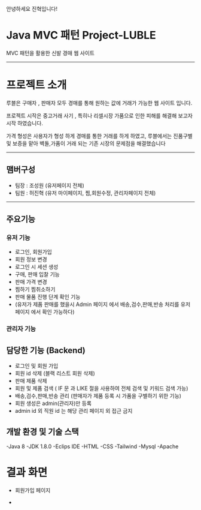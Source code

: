 안녕하세요 진혁입니다!

# Java MVC 패턴 Project-LUBLE
MVC 패턴을 활용한 신발 경매 웹 사이트

---

# 프로젝트 소개
루블은 구매자 , 판매자 모두 경매를 통해 원하는 값에 거래가 가능한 웹 사이트 입니다.

프로젝트 시작은 중고거래 사기 , 특히나 리셀시장 가품으로 인한 피해를 해결해 보고자 시작 하였습니다.

가격 형성은 사용자가 형성 하게 경매를 통한 거래를 하게 하였고,
루블에서는 진품구별 및 보증을 맡아 벽돌,가품이 거래 되는 기존 시장의 문제점을 해결했습니다


---

## 맴버구성
- 팀장 : 조성원 (유저페이지 전체)
- 팀원 : 허진혁 (유저 마이페이지, 찜,회원수정, 관리자페이지 전체)
---


## 주요기능
### 유저 기능 
- 로그인, 회원가입
- 회원 정보 변경
- 로그인 시 세션 생성
- 구매, 판매 입찰 기능
- 판매 가격 변경
- 찜하기 찜취소하기
- 판매 물품 진행 단계 확인 기능
 - (유저가 제품 판매를 했을시 Admin 페이지 에서 배송,검수,판매,반송 처리를 유저 페이지 에서 확인 가능하다)


### 관리자 기능
## 담당한 기능 (Backend)
- 로그인 및 회원 가입 
- 회원 id 삭제  (블랙 리스트 회원 삭제)
- 판매 제품 삭제  
- 회원 및 제품 검색   ( IF 문 과 LIKE 절을 사용하여 전체 검색 및 키워드 검색 가능)
- 배송,검수,판매,반송 관리  (판매자가 제품 등록 시 가품을 구별하기 위한 기능)
- 회원 생성은 admin(관리자)만 등록
- admin id 외 직원 id 는 해당 관리 페이지 외 접근 금지 


## 개발 환경 및 기술 스택

-Java 8
-JDK 1.8.0
-Eclips IDE
-HTML
-CSS
-Tailwind
-Mysql
-Apache


# 결과 화면

- 회원가입 페이지

- 
